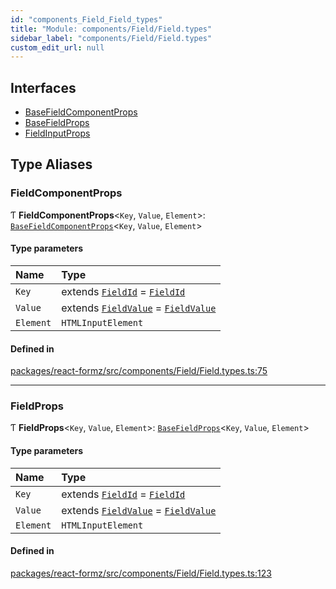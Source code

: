 ```yaml
---
id: "components_Field_Field_types"
title: "Module: components/Field/Field.types"
sidebar_label: "components/Field/Field.types"
custom_edit_url: null
---
```


## Interfaces

- [BaseFieldComponentProps](../interfaces/components_Field_Field_types.BaseFieldComponentProps.md)
- [BaseFieldProps](../interfaces/components_Field_Field_types.BaseFieldProps.md)
- [FieldInputProps](../interfaces/components_Field_Field_types.FieldInputProps.md)

## Type Aliases

### FieldComponentProps

Ƭ **FieldComponentProps**<`Key`, `Value`, `Element`\>: [`BaseFieldComponentProps`](../interfaces/components_Field_Field_types.BaseFieldComponentProps.md)<`Key`, `Value`, `Element`\>

#### Type parameters

| Name | Type |
| :------ | :------ |
| `Key` | extends [`FieldId`](types_field.md#fieldid) = [`FieldId`](types_field.md#fieldid) |
| `Value` | extends [`FieldValue`](types_field.md#fieldvalue) = [`FieldValue`](types_field.md#fieldvalue) |
| `Element` | `HTMLInputElement` |

#### Defined in

[packages/react-formz/src/components/Field/Field.types.ts:75](https://github.com/ZerryStack/react-formz/blob/main/packages/react-formz/src/components/Field/Field.types.ts#L75)

___

### FieldProps

Ƭ **FieldProps**<`Key`, `Value`, `Element`\>: [`BaseFieldProps`](../interfaces/components_Field_Field_types.BaseFieldProps.md)<`Key`, `Value`, `Element`\>

#### Type parameters

| Name | Type |
| :------ | :------ |
| `Key` | extends [`FieldId`](types_field.md#fieldid) = [`FieldId`](types_field.md#fieldid) |
| `Value` | extends [`FieldValue`](types_field.md#fieldvalue) = [`FieldValue`](types_field.md#fieldvalue) |
| `Element` | `HTMLInputElement` |

#### Defined in

[packages/react-formz/src/components/Field/Field.types.ts:123](https://github.com/ZerryStack/react-formz/blob/main/packages/react-formz/src/components/Field/Field.types.ts#L123)

